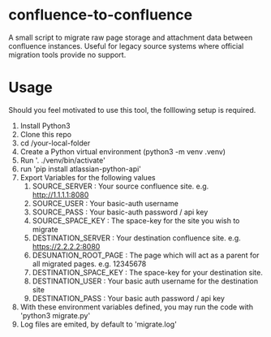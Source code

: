 # confluence-to-confluence
A small script to migrate raw page storage and attachment data between confluence instances. Useful for legacy source systems where official migration tools provide no support.

# Usage
Should you feel motivated to use this tool, the folllowing setup is required. 

1. Install Python3
2. Clone this repo
3. cd /your-local-folder
4. Create a Python virtual environment (python3 -m venv .venv)
5. Run '. ./venv/bin/activate'
6. run 'pip install atlassian-python-api'
7. Export Variables for the following values
    1. SOURCE_SERVER : Your source confluence site. e.g. http://1.1.1.1:8080
    2. SOURCE_USER : Your basic-auth username
    3. SOURCE_PASS : Your basic-auth password / api key
    4. SOURCE_SPACE_KEY : The space-key for the site you wish to migrate
    5. DESTINATION_SERVER : Your destination confluence site. e.g. https://2.2.2.2:8080
    6. DESUNATION_ROOT_PAGE : The page which will act as a parent for all migrated pages. e.g. 12345678
    7. DESTINATION_SPACE_KEY : The space-key for your destination site. 
    8. DESTINATION_USER : Your basic auth username for the destination site
    9. DESTINATION_PASS : Your basic auth password / api key
8. With these environment variables defined, you may run the code with 'python3 migrate.py'  
9. Log files are emited, by default to 'migrate.log'